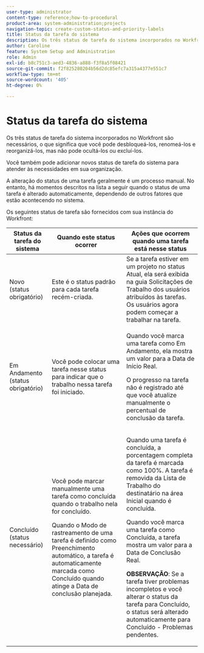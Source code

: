 ```yaml
---
user-type: administrator
content-type: reference;how-to-procedural
product-area: system-administration;projects
navigation-topic: create-custom-status-and-priority-labels
title: Status da tarefa do sistema
description: Os três status de tarefa do sistema incorporados no Workfront são necessários, o que significa que você pode desbloqueá-los, renomeá-los e reorganizá-los, mas não pode ocultá-los ou excluí-los. Você também pode adicionar novos status de tarefa do sistema para atender às necessidades em sua organização. Alterar o status de uma tarefa normalmente é um processo manual, mas às vezes o status de uma tarefa é alterado automaticamente, dependendo de outros fatores que estão acontecendo no sistema.
author: Caroline
feature: System Setup and Administration
role: Admin
exl-id: b8c751c3-aed3-4836-a888-f3f8a5f08421
source-git-commit: f2f825280204b56d2dc85efc7a315a4377e551c7
workflow-type: tm+mt
source-wordcount: '405'
ht-degree: 0%

---
```


# Status da tarefa do sistema

Os três status de tarefa do sistema incorporados no Workfront são necessários, o que significa que você pode desbloqueá-los, renomeá-los e reorganizá-los, mas não pode ocultá-los ou excluí-los.

Você também pode adicionar novos status de tarefa do sistema para atender às necessidades em sua organização.

A alteração do status de uma tarefa geralmente é um processo manual. No entanto, há momentos descritos na lista a seguir quando o status de uma tarefa é alterado automaticamente, dependendo de outros fatores que estão acontecendo no sistema.

Os seguintes status de tarefa são fornecidos com sua instância do Workfront:

<table style="table-layout:auto"> 
 <col> 
 <col> 
 <col> 
 <thead> 
  <tr> 
   <th>Status da tarefa do sistema</th> 
   <th>Quando este status ocorrer</th> 
   <th>Ações que ocorrem quando uma tarefa está nesse status</th> 
  </tr> 
 </thead> 
 <tbody> 
  <tr> 
   <td>Novo (status obrigatório)</td> 
   <td>Este é o status padrão para cada tarefa recém-criada.</td> 
   <td>Se a tarefa estiver em um projeto no status Atual, ela será exibida na guia Solicitações de Trabalho dos usuários atribuídos às tarefas. Os usuários agora podem começar a trabalhar na tarefa.</td> 
  </tr> 
  <tr> 
   <td>Em Andamento (status obrigatório)</td> 
   <td>Você pode colocar uma tarefa nesse status para indicar que o trabalho nessa tarefa foi iniciado.</td> 
   <td> <p>Quando você marca uma tarefa como Em Andamento, ela mostra um valor para a Data de Início Real.</p> <p>O progresso na tarefa não é registrado até que você atualize manualmente o percentual de conclusão da tarefa.</p> </td> 
  </tr> 
  <tr> 
   <td>Concluído (status necessário)</td> 
   <td> <p>Você pode marcar manualmente uma tarefa como concluída quando o trabalho nela for concluído.</p> <p>Quando o Modo de rastreamento de uma tarefa é definido como Preenchimento automático, a tarefa é automaticamente marcada como Concluído quando atinge a Data de conclusão planejada.</p> </td> 
   <td> <p>Quando uma tarefa é concluída, a porcentagem completa da tarefa é marcada como 100%. A tarefa é removida da Lista de Trabalho do destinatário na área Inicial quando é concluída.</p> <p>Quando você marca uma tarefa como Concluída, a tarefa mostra um valor para a Data de Conclusão Real.</p> <p><b>OBSERVAÇÃO</b>: Se a tarefa tiver problemas incompletos e você alterar o status da tarefa para Concluído, o status será alterado automaticamente para Concluído - Problemas pendentes.</p> </td> 
  </tr> 
 </tbody> 
</table>
